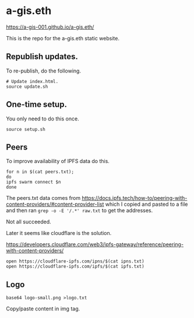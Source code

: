 # a-gis.eth

https://a-gis-001.github.io/a-gis.eth/

This is the repo for the a-gis.eth static website.

## Republish updates.

To re-publish, do the following.

```
# Update index.html.
source update.sh
```

## One-time setup.

You only need to do this once.

```
source setup.sh
```

## Peers

To improve availability of IPFS data do this.

```
for n in $(cat peers.txt);
do 
ipfs swarm connect $n
done
```

The peers.txt data comes from https://docs.ipfs.tech/how-to/peering-with-content-providers/#content-provider-list
which I copied and pasted to a file and then ran `grep -o -E '/.*' raw.txt` to get the addresses.

Not all succeeded.

Later it seems like cloudflare is the solution.

https://developers.cloudflare.com/web3/ipfs-gateway/reference/peering-with-content-providers/

```
open https://cloudflare-ipfs.com/ipns/$(cat ipns.txt)
open https://cloudflare-ipfs.com/ipfs/$(cat ipfs.txt)
```

## Logo

```
base64 logo-small.png >logo.txt
```

Copy/paste content in img tag.

